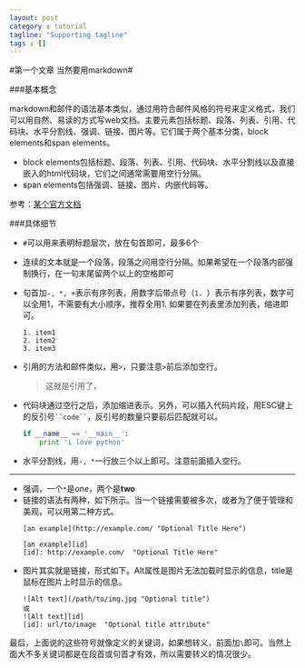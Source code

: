 ```yaml
---
layout: post
category : tutorial
tagline: "Supporting tagline"
tags : []
---
```

#第一个文章 当然要用markdown#


###基本概念

markdown和邮件的语法基本类似，通过用符合邮件风格的符号来定义格式，我们可以用自然、易读的方式写web文档。主要元素包括标题、段落、列表、引用、代码块、水平分割线、强调、链接、图片等。它们属于两个基本分类，block elements和span elements。
- block elements包括标题、段落、列表、引用、代码块、水平分割线以及直接嵌入的html代码块，它们之间通常需要用空行分隔。  
- span elements包括强调、链接、图片、内嵌代码等。

参考：[某个官方文档](http://daringfireball.net/projects/markdown/syntax#blockquote)

###具体细节

- `#`可以用来表明标题层次，放在句首即可，最多6个
- 连续的文本就是一个段落，段落之间用空行分隔。如果希望在一个段落内部强制换行，在一句末尾留两个以上的空格即可
- 句首加`-, *, +`表示有序列表，用数字后带点号（`1. `）表示有序列表，数字可以全用1，不需要有大小顺序，推荐全用1. 
  如果要在列表里添加列表，缩进即可。
  ```
  1. item1  
  2. item2  
  3. item3  
  ```
- 引用的方法和邮件类似，用`>`，只要注意`>`前后添加空行。

    > 这就是引用了，

- 代码块通过空行之后，添加缩进表示。另外，可以插入代码片段，用ESC键上的反引号` ``code`` `，反引号的数量只要前后匹配就可以。

  ```python
  if __name__ == '__main__':
      print 'i love python'
  ```
- 水平分割线，用`-, *`一行放三个以上即可。注意前面插入空行。

- - -
- 强调，一个`*`是*one*，两个是**two**
- 链接的语法有两种，如下所示。当一个链接需要被多次，或者为了便于管理和美观，可以用第二种方式。
  ```
  [an example](http://example.com/ "Optional Title Here")

  [an example][id]  
  [id]: http://example.com/  "Optional Title Here"
  ```
- 图片其实就是链接，形式如下。Alt属性是图片无法加载时显示的信息，title是鼠标在图片上时显示的信息。
  ```
  ![Alt text](/path/to/img.jpg "Optional title") 
  或  
  ![Alt text][id]
  [id]: url/to/image  "Optional title attribute"
  ```

最后，上面说的这些符号就像定义的关键词，如果想转义，前面加`\`即可。当然上面大不多关键词都是在段首或句首才有效，所以需要转义的情况很少。
